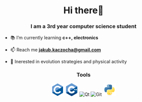 <h1 align="center">Hi there👋</h1>
<h3 align="center">I am a 3rd year computer science student</h3>


- 📚 I’m currently learning **c++, electronics**


- 📫 Reach me **jakub.kaczocha@gmail.com**

- 🐰 Inerested in evolution strategies and physical activity



<h3 align="center">Tools</h3>


<div align="center">
  <img src="https://raw.githubusercontent.com/devicons/devicon/master/icons/c/c-original.svg" alt="C" height="40" width="40" /> 
  <img src="https://raw.githubusercontent.com/devicons/devicon/master/icons/cplusplus/cplusplus-original.svg" alt="C++" height="40" width="40" />
  <img src="https://upload.wikimedia.org/wikipedia/commons/0/0b/Qt_logo_2016.svg" alt="Qt" height="40" width="40" />

  <img src="https://www.vectorlogo.zone/logos/git-scm/git-scm-icon.svg" alt="Git" height="40" width="40" />
  <img src="https://raw.githubusercontent.com/devicons/devicon/master/icons/python/python-original.svg" alt="Python" height="40" width="40" />
</div>
